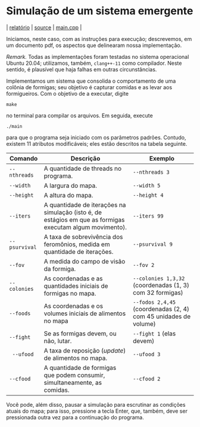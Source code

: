 # Simulação de um sistema emergente 

| [relatório](./report/report.pdf) | [source](./src) | [main.cpp](./main.cpp) | 

Iniciamos, neste caso, com as instruções para execução; descrevemos, em um documento pdf, os aspectos que delinearam nossa implementação. 

*Remark.* Todas as implementações foram testadas no sistema operacional Ubuntu 20.04; utilizamos, também, `clang++-11` como compilador. Neste sentido, é plausível que haja falhas em outras circunstâncias. 
  
Implementamos um sistema que consolida o comportamento de uma colônia de formigas; seu objetivo é capturar comidas e as levar aos formigueiros. Com o objetivo de a executar, digite 

```
make 
``` 

no terminal para compilar os arquivos. Em seguida, execute 

``` 
./main 
```

para que o programa seja iniciado com os parâmetros padrões. Contudo, existem 11 atributos modificáveis; eles estão descritos na tabela seguinte. 

| Comando | Descrição | Exemplo | 
| ------- | --------- | ------- | 
| `--nthreads` | A quantidade de threads no programa. | `--nthreads 3` | 
| `--width` | A largura do mapa. | `--width 5` | 
| `--height` | A altura do mapa. | `--height 4` | 
| `--iters` | A quantidade de iterações na simulação (isto é, de estágios em que as formigas executam algum movimento). | `--iters 99` |  
| `--psurvival` | A taxa de sobrevivência dos feromônios, medida em quantidade de iterações. | `--psurvival 9` | 
| `--fov` | A medida do campo de visão da formiga. | `--fov 2` | 
| `--colonies` | As coordenadas e as quantidades iniciais de formigas no mapa. | `--colonies 1,3,32` (coordenadas (1, 3) com 32 formigas) | 
| `--foods` | As coordenadas e os volumes iniciais de alimentos no mapa | `--fodos 2,4,45` (coordenadas (2, 4) com 45 unidades de volume) | 
| `--fight` | Se as formigas devem, ou não, lutar. | `--fight 1` (elas devem) | 
| ` --ufood` | A taxa de reposição (*update*) de alimentos no mapa. | `--ufood 3` | 
| `--cfood` | A quantidade de formigas que podem consumir, simultaneamente, as comidas. | `--cfood 2` | 

Você pode, além disso, pausar a simulação para escrutinar as condições atuais do mapa; para isso, pressione a tecla Enter, que, também, deve ser pressionada outra vez para a continuação do programa. 

